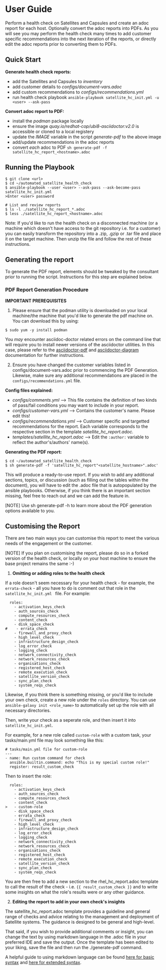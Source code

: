 # User Guide

Perform a health check on Satellites and Capsules and create an adoc report for each host.
Optionally convert the adoc reports into PDFs.
As you will see you may perform the health check many times to add customer specific recommendations into the next iteration of the reports, or directly edit the adoc reports prior to converting them to PDFs.

## Quick Start
**Generate health check reports:**  
- add the Satellites and Capsules to _inventory_
- add customer details to _configs/document-vars.adoc_
- add custom recommendations to _configs/recommendations.yml_
- run health check playbook
`ansible-playbook satellite_hc_init.yml -u <user> --ask-pass`

**Convert adoc report to PDF:**
- install the _podman_ package locally
- ensure the image _quay.io/redhat-cop/ubi8-asciidoctor:v2.0_ is accessible or cloned to a local registery
- update the _IMAGE_ variable in the script _generate-pdf_ to the above image
- add/update recommendations in the adoc reports
- convert *each* adoc to PDF
`sh generate-pdf -f satellite_hc_report_<hostname>.adoc`


## Running the Playbook

```
$ git clone <url>
$ cd ~/automated_satellite_health_check
$ ansible-playbook --user <user> --ask-pass --ask-become-pass satellite_hc_init.yml
>Enter <user> password

# List and review reports
$ ls -l ./satellite_hc_report_*.adoc
$ less ./satellite_hc_report_<hostname>.adoc
```

Note: If you'd like to run the health check on a disconnected machine (or a machine which doesn't have access to the git repository i.e. for a customer) you can easily transform the repository into a .zip, .gzip or .tar file and place it on the target machine. Then unzip the file and follow the rest of these instructions.

## Generating the report

To generate the PDF report, elements should be tweaked by the consultant prior to running the script. Instructions for this step are explained below.

### PDF Report Generation Procedure

**IMPORTANT PREREQUISITES**

1. Please ensure that the podman utility is downloaded on your local machine/the machine that you'd like to generate the pdf machine on. You can download this by using:

```
$ sudo yum -y install podman
```

You *may* encounter asciidoc-doctor related errors on the command line that will require you to install newer versions of the asciidoctor utilities. In this case, please refer to the [asciidoctor-pdf](https://github.com/asciidoctor/asciidoctor-pdf) and [asciidoctor-diagram](https://docs.asciidoctor.org/diagram-extension/latest/) documentation for further instructions.

2. Ensure you have changed the customer variables listed in configs/document-vars.adoc prior to commencing the PDF Generation. Likewise, make sure any additional recommendations are placed in the `configs/recommendations.yml` file.

**Config files explained:**
- _configs/comments.yml_ --> This file contains the definition of two kinds of pass/fail conditions you may want to include in your report.
- _configs/customer-vars.yml_ --> Contains the customer's name. Please edit this!
- _configs/recommendations.yml_ --> Customer specific and targetted recommendations for the report. Each variable corresponds to the respective section in the template _satellite_hc_report.adoc._
- _templates/satellite_hc_report.adoc_ --> Edit the `:author:` variable to reflect the author's/authors' name(s).

**Generating the PDF report:**
```
$ cd ~/automated_satellite_health_check
$ sh generate-pdf -f 'satellite_hc_report"<satellite_hostname>".adoc'
```
This will produce a ready-to-use report. If you wish to add any additional sections, topics, or discussion (such as filling out the tables within the document), you will have to edit the .adoc file that is autopopulated by the ansible playbooks. Otherwise, if you think there is an important section missing, feel free to reach out and we can add the feature in.

[NOTE] Use sh generate-pdf -h to learn more about the PDF generation options available to you.

## Customising the Report

There are two main ways you can customise this report to meet the various needs of the engagement or the customer.

[NOTE] If you plan on customising the report, please do so in a forked version of the health check, or locally on your host machine to ensure the base project remains the same :-)

1. **Omitting or adding roles to the health check**

If a role doesn't seem necessary for your health check - for example, the `errata-check` - all you have to do is comment out that role in the `satellite_hc_init.yml ` file. For example:

````
  roles:
    - activation_keys_check
    - auth_sources_check
    - compute_resources_check
    - content_check
    - disk_space_check
#    - errata_check
    - firewall_and_proxy_check
    - high_level_check
    - infrastructure_design_check
    - log_error_check
    - logging_check
    - network_connectivity_check
    - network_resources_check
    - organisations_check
    - registered_host_check
    - remote_execution_check
    - satellite_version_check
    - sync_plan_check
    - system_reqs_check
````

Likewise, if you think there is something missing, or you'd like to include your own check, create a new role under the `roles` directory. You can use  `ansible-galaxy init <role_name>` to automatically set up the role with all necessary directories.

Then, write your check as a seperate role, and then insert it into `satellite_hc_init.yml`.

For example, for a new role called `custom-role` with a custom task, your tasks/main.yml file may look something like this:
````
# tasks/main.yml file for custom-role
---
- name: Run custom command for check
  ansible.builtin.command: echo "This is my special custom role!"
  register: result_custom_check
````

Then to insert the role:
````
  roles:
    - activation_keys_check
    - auth_sources_check
    - compute_resources_check
    - content_check
>   - custom-role
    - disk_space_check
    - errata_check
    - firewall_and_proxy_check
    - high_level_check
    - infrastructure_design_check
    - log_error_check
    - logging_check
    - network_connectivity_check
    - network_resources_check
    - organisations_check
    - registered_host_check
    - remote_execution_check
    - satellite_version_check
    - sync_plan_check
    - system_reqs_check
````
You are then free to add a new section to the rhel_hc_report.adoc template to call the result of the check - i.e. `{{ result_custom_check }}` and to write some insights on what the role's results were or any other guidance.

2. **Editing the report to add in your own check's insights**

The satellite_hc_report.adoc template provides a guideline and general range of checks and advice relating to the management and deployment of Satellite systems. The guidance is designed to be general and high-level. 

That said, if you wish to provide additional comments or insight, you can change the text by using markdown language in the .adoc file in your preferred IDE and save the output. Once the template has been edited to your liking, save the file and then run the ./generate-pdf command.

A helpful guide to using markdown language can be found [here for basic syntax](https://www.markdownguide.org/basic-syntax/) and [here for extended syntax](https://www.markdownguide.org/extended-syntax/).



